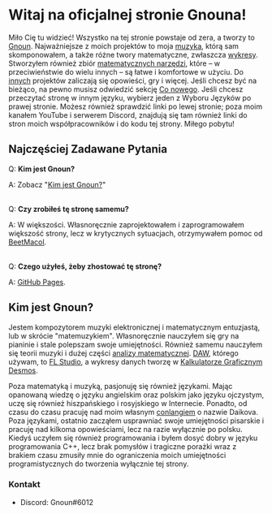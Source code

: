 # Witaj na oficjalnej stronie Gnouna!

Miło Cię tu widzieć! Wszystko na tej stronie powstaje od zera, a tworzy to [Gnoun](#about-gnoun). Najważniejsze z moich projektów to moja [muzyka](/pl/music), którą sam skomponowałem, a także różne twory matematyczne, zwłaszcza [wykresy](/pl/graphs). Stworzyłem również zbiór [matematycznych narzędzi](/pl/math), które – w przeciwieństwie do wielu innych – są łatwe i komfortowe w użyciu. Do [innych](/pl/other) projektów zaliczają się opowieści, gry i więcej. Jeśli chcesz być na bieżąco, na pewno musisz odwiedzić sekcję [Co nowego](/pl/sup). Jeśli chcesz przeczytać stronę w innym języku, wybierz jeden z Wyboru Języków po prawej stronie. Możesz również sprawdzić linki po lewej stronie; poza moim kanałem YouTube i serwerem Discord, znajdują się tam również linki do stron moich współpracowników i do kodu tej strony. Miłego pobytu!

## Najczęściej Zadawane Pytania

Q: **Kim jest Gnoun?**

A: Zobacz "[Kim jest Gnoun?](#about-gnoun)"
<br/><br/>

Q: **Czy zrobiłeś tę stronę samemu?**

A: W większości. Własnoręcznie zaprojektowałem i zaprogramowałem większość strony, lecz w krytycznych sytuacjach, otrzymywałem pomoc od [BeetMacol](https://beetmacol.com/).
<br/><br/>

Q: **Czego użyłeś, żeby zhostować tę stronę?**

A: [GitHub Pages](https://pages.github.com/).

## Kim jest Gnoun?

Jestem kompozytorem muzyki elektronicznej i matematycznym entuzjastą, lub w skrócie "matemuzykiem". Własnoręcznie nauczyłem się gry na pianinie i stale polepszam swoje umiejętności. Również samemu nauczyłem się teorii muzyki i dużej części [analizy matematycznej](https://pl.wikipedia.org/wiki/Rachunek_r%C3%B3%C5%BCniczkowy_i_ca%C5%82kowy). [DAW](https://pl.wikipedia.org/wiki/Cyfrowa_stacja_robocza), którego używam, to [FL Studio](https://www.image-line.com/), a wykresy danych tworzę w [Kalkulatorze Graficznym Desmos](https://desmos.com/calculator).

Poza matematyką i muzyką, pasjonuję się również językami. Mając opanowaną wiedzę o języku angielskim oraz polskim jako języku ojczystym, uczę się również hiszpańskiego i rosyjskiego w Internecie. Ponadto, od czasu do czasu pracuję nad moim własnym [conlangiem](https://pl.wikipedia.org/wiki/J%C4%99zyk_sztuczny) o nazwie Daikova. Poza językami, ostatnio zacząłem usprawniać swoje umiejętności pisarskie i pracuję nad kilkoma opowieściami, lecz na razie wyłącznie po polsku. Kiedyś uczyłem się również programowania i byłem dosyć dobry w języku programowania C++, lecz brak pomysłów i tragiczne porażki wraz z brakiem czasu zmusiły mnie do ograniczenia moich umiejętności programistycznych do tworzenia wyłącznie tej strony.

### Kontakt

- Discord: Gnoun#6012